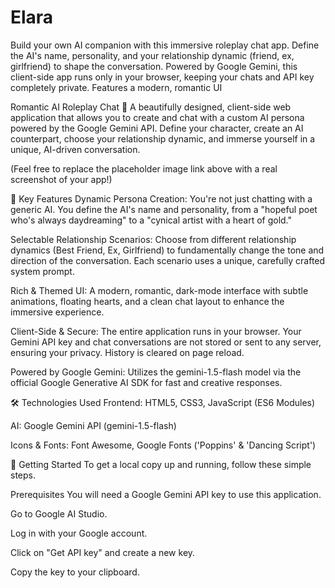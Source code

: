 # Elara
Build your own AI companion with this immersive roleplay chat app. Define the AI's name, personality, and your relationship dynamic (friend, ex, girlfriend) to shape the conversation. Powered by Google Gemini, this client-side app runs only in your browser, keeping your chats and API key completely private. Features a modern, romantic UI 



Romantic AI Roleplay Chat 💖
A beautifully designed, client-side web application that allows you to create and chat with a custom AI persona powered by the Google Gemini API. Define your character, create an AI counterpart, choose your relationship dynamic, and immerse yourself in a unique, AI-driven conversation.

(Feel free to replace the placeholder image link above with a real screenshot of your app!)

🌟 Key Features
Dynamic Persona Creation: You're not just chatting with a generic AI. You define the AI's name and personality, from a "hopeful poet who's always daydreaming" to a "cynical artist with a heart of gold."

Selectable Relationship Scenarios: Choose from different relationship dynamics (Best Friend, Ex, Girlfriend) to fundamentally change the tone and direction of the conversation. Each scenario uses a unique, carefully crafted system prompt.

Rich & Themed UI: A modern, romantic, dark-mode interface with subtle animations, floating hearts, and a clean chat layout to enhance the immersive experience.

Client-Side & Secure: The entire application runs in your browser. Your Gemini API key and chat conversations are not stored or sent to any server, ensuring your privacy. History is cleared on page reload.

Powered by Google Gemini: Utilizes the gemini-1.5-flash model via the official Google Generative AI SDK for fast and creative responses.

🛠️ Technologies Used
Frontend: HTML5, CSS3, JavaScript (ES6 Modules)

AI: Google Gemini API (gemini-1.5-flash)

Icons & Fonts: Font Awesome, Google Fonts ('Poppins' & 'Dancing Script')

🚀 Getting Started
To get a local copy up and running, follow these simple steps.

Prerequisites
You will need a Google Gemini API key to use this application.

Go to Google AI Studio.

Log in with your Google account.

Click on "Get API key" and create a new key.

Copy the key to your clipboard.

